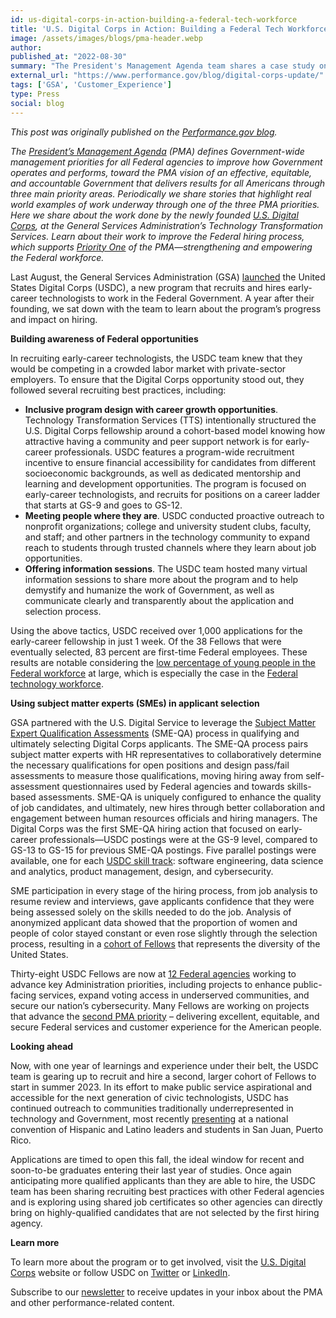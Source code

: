 ```yaml
---
id: us-digital-corps-in-action-building-a-federal-tech-workforce
title: 'U.S. Digital Corps in Action: Building a Federal Tech Workforce'
image: /assets/images/blogs/pma-header.webp
author: 
published_at: "2022-08-30"
summary: "The President's Management Agenda team shares a case study on the U.S. Digital Corps, highlighting how USDC supports two pillars of the PMA — strengthening and empowering the federal workforce and delivering excellent, equitable, and secure customer experiences for the American people."
external_url: "https://www.performance.gov/blog/digital-corps-update/"
tags: ['GSA', 'Customer_Experience']
type: Press
social: blog
---
```

*This post was originally published on the [Performance.gov blog](https://www.performance.gov/blog/digital-corps-update/).*

*The [President’s Management Agenda](https://www.performance.gov/pma/) (PMA) defines Government-wide management priorities for all Federal agencies to improve how Government operates and performs, toward the PMA vision of an effective, equitable, and accountable Government that delivers results for all Americans through three main priority areas. Periodically we share stories that highlight real world examples of work underway through one of the three PMA priorities. Here we share about the work done by the newly founded [U.S. Digital Corps](https://digitalcorps.gsa.gov/), at the General Services Administration’s Technology Transformation Services. Learn about their work to improve the Federal hiring process, which supports [Priority One](https://www.performance.gov/pma/workforce/) of the PMA—strengthening and empowering the Federal workforce.*

Last August, the General Services Administration (GSA) [launched](https://www.gsa.gov/about-us/newsroom/news-releases/biden-administration-launches-us-digital-corps-to-recruit-the-next-generation-of-technology-talent-to-federal-service-08302021) the United States Digital Corps (USDC), a new program that recruits and hires early-career technologists to work in the Federal Government. A year after their founding, we sat down with the team to learn about the program’s progress and impact on hiring.

**Building awareness of Federal opportunities**

In recruiting early-career technologists, the USDC team knew that they would be competing in a crowded labor market with private-sector employers. To ensure that the Digital Corps opportunity stood out, they followed several recruiting best practices, including:

* **Inclusive program design with career growth opportunities**. Technology Transformation Services (TTS) intentionally structured the U.S. Digital Corps fellowship around a cohort-based model knowing how attractive having a community and peer support network is for early-career professionals. USDC features a program-wide recruitment incentive to ensure financial accessibility for candidates from different socioeconomic backgrounds, as well as dedicated mentorship and learning and development opportunities. The program is focused on early-career technologists, and recruits for positions on a career ladder that starts at GS-9 and goes to GS-12.
* **Meeting people where they are**. USDC conducted proactive outreach to nonprofit organizations; college and university student clubs, faculty, and staff; and other partners in the technology community to expand reach to students through trusted channels where they learn about job opportunities.
* **Offering information sessions**. The USDC team hosted many virtual information sessions to share more about the program and to help demystify and humanize the work of Government, as well as communicate clearly and transparently about the application and selection process.

Using the above tactics, USDC received over 1,000 applications for the early-career fellowship in just 1 week. Of the 38 Fellows that were eventually selected, 83 percent are first-time Federal employees. These results are notable considering the [low percentage of young people in the Federal workforce](https://www.performance.gov/pma/workforce/#:~:text=The%20Federal%20workforce%20seeks%20to%20draw%20from%20all%20age%20groups) at large, which is especially the case in the [Federal technology workforce](https://www.cio.gov/assets/resources/Future_of_Federal_IT_Workforce_Update_Public_Version.pdf).

**Using subject matter experts (SMEs) in applicant selection**

GSA partnered with the U.S. Digital Service to leverage the [Subject Matter Expert Qualification Assessments](https://www.performance.gov/cx/blog/CX-hiring-pilot/) (SME-QA) process in qualifying and ultimately selecting Digital Corps applicants. The SME-QA process pairs subject matter experts with HR representatives to collaboratively determine the necessary qualifications for open positions and design pass/fail assessments to measure those qualifications, moving hiring away from self-assessment questionnaires used by Federal agencies and towards skills-based assessments. SME-QA is uniquely configured to enhance the quality of job candidates, and ultimately, new hires through better collaboration and engagement between human resources officials and hiring managers. The Digital Corps was the first SME-QA hiring action that focused on early-career professionals—USDC postings were at the GS-9 level, compared to GS-13 to GS-15 for previous SME-QA postings. Five parallel postings were available, one for each [USDC skill track](https://digitalcorps.gsa.gov/opportunity/#tracks): software engineering, data science and analytics, product management, design, and cybersecurity.

SME participation in every stage of the hiring process, from job analysis to resume review and interviews, gave applicants confidence that they were being assessed solely on the skills needed to do the job. Analysis of anonymized applicant data showed that the proportion of women and people of color stayed constant or even rose slightly through the selection process, resulting in a [cohort of Fellows](https://digitalcorps.gsa.gov/fellows/) that represents the diversity of the United States.

Thirty-eight USDC Fellows are now at [12 Federal agencies](https://digitalcorps.gsa.gov/projects/) working to advance key Administration priorities, including projects to enhance public-facing services, expand voting access in underserved communities, and secure our nation’s cybersecurity. Many Fellows are working on projects that advance the [second PMA priority](https://www.performance.gov/pma/cx/) – delivering excellent, equitable, and secure Federal services and customer experience for the American people.

**Looking ahead**

Now, with one year of learnings and experience under their belt, the USDC team is gearing up to recruit and hire a second, larger cohort of Fellows to start in summer 2023. In its effort to make public service aspirational and accessible for the next generation of civic technologists, USDC has continued outreach to communities traditionally underrepresented in technology and Government, most recently [presenting](https://twitter.com/USDigitalCorps/status/1549847644431851520) at a national convention of Hispanic and Latino leaders and students in San Juan, Puerto Rico.

Applications are timed to open this fall, the ideal window for recent and soon-to-be graduates entering their last year of studies. Once again anticipating more qualified applicants than they are able to hire, the USDC team has been sharing recruiting best practices with other Federal agencies and is exploring using shared job certificates so other agencies can directly bring on highly-qualified candidates that are not selected by the first hiring agency.

**Learn more**

To learn more about the program or to get involved, visit the [U.S. Digital Corps](https://digitalcorps.gsa.gov/) website or follow USDC on [Twitter](https://twitter.com/usdigitalcorps) or [LinkedIn](https://www.linkedin.com/company/us-digital-corps).

Subscribe to our [newsletter](https://public.govdelivery.com/accounts/USGSA/subscriber/new?topic_id=USGSA_916) to receive updates in your inbox about the PMA and other performance-related content.



